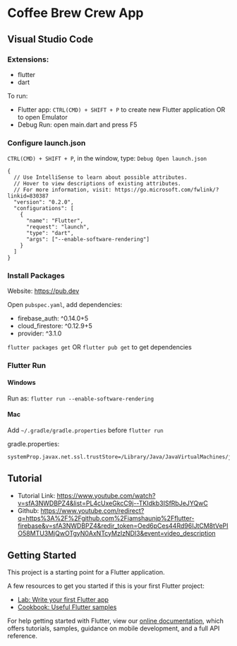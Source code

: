 # Coffee Brew Crew App

## Visual Studio Code

### Extensions:

- flutter
- dart

To run:

- Flutter app: `CTRL(CMD) + SHIFT + P` to create new Flutter application OR to open Emulator
- Debug Run: open main.dart and press F5

### Configure launch.json

`CTRL(CMD) + SHIFT + P`, in the window, type: `Debug Open launch.json`

```
{
  // Use IntelliSense to learn about possible attributes.
  // Hover to view descriptions of existing attributes.
  // For more information, visit: https://go.microsoft.com/fwlink/?linkid=830387
  "version": "0.2.0",
  "configurations": [
    {
      "name": "Flutter",
      "request": "launch",
      "type": "dart",
      "args": ["--enable-software-rendering"]
    }
  ]
}
```

### Install Packages

Website: https://pub.dev

Open `pubspec.yaml`, add dependencies:

- firebase_auth: ^0.14.0+5
- cloud_firestore: ^0.12.9+5
- provider: ^3.1.0

`flutter packages get` OR `flutter pub get` to get dependencies

### Flutter Run

#### Windows

Run as:
`flutter run --enable-software-rendering`

#### Mac

Add `~/.gradle/gradle.properties` before `flutter run`

gradle.properties:

```
systemProp.javax.net.ssl.trustStore=/Library/Java/JavaVirtualMachines/jdk1.8.0_221.jdk/Contents/Home/jre/lib/security/cacerts
```

## Tutorial

- Tutorial Link: https://www.youtube.com/watch?v=sfA3NWDBPZ4&list=PL4cUxeGkcC9j--TKIdkb3ISfRbJeJYQwC
- Github: https://www.youtube.com/redirect?q=https%3A%2F%2Fgithub.com%2Fiamshaunjp%2Fflutter-firebase&v=sfA3NWDBPZ4&redir_token=Oed6pCes44Rd96IJtCM8tVePIO58MTU3MjQwOTgyN0AxNTcyMzIzNDI3&event=video_description

## Getting Started

This project is a starting point for a Flutter application.

A few resources to get you started if this is your first Flutter project:

- [Lab: Write your first Flutter app](https://flutter.dev/docs/get-started/codelab)
- [Cookbook: Useful Flutter samples](https://flutter.dev/docs/cookbook)

For help getting started with Flutter, view our
[online documentation](https://flutter.dev/docs), which offers tutorials,
samples, guidance on mobile development, and a full API reference.

```

```

